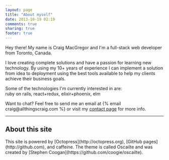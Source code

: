 ```yaml
---
layout: page
title: "About myself"
date: 2013-10-19 02:19
comments: true
sharing: true
footer: true
---
```

<p class="lead">
  Hey there! My name is Craig MacGregor and I'm a full-stack web developer from Toronto, Canada.
</p>

<p>
  I love creating complete solutions and have a passion for learning new technology. 
  By using my 10+ years of experience I can implement a solution from idea to deployment
  using the best tools available to help my clients achieve their business goals. 
</p>

<p class="tech-info">
  Some of the technologies I'm currently interested in are:<br/>
  <span>ruby on rails</span>,
  <span>react+redux</span>,
  <span>elixir+phoenix</span>,
  <span>elm</span>
</p>

<p>
  Want to chat? Feel free to send me an email at {% email craig@allthingscraig.com %} or visit my 
  <a href="/contact/">contact page</a> for more info.
</p>

<hr>
<section>
  <h2 class="indent">About this site</h2>
  This site is powered by [Octopress](http://octopress.org), [GitHub pages](http://github.com), and caffeine.
  The theme is called Oscailte and was created by [Stephen Coogan](https://github.com/coogie/oscailte).
</section>

